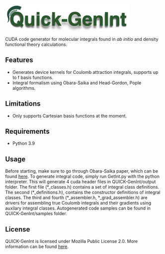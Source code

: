 <p align="left">
<img width="399" height="87" src="./tools/logo.png">
</p>

CUDA code generator for molecular integrals found in *ab initio* and density functional theory calculations.  

Features
--------
* Generates device kernels for Coulomb attraction integrals, supports up to f basis functions.
* Integral formalism using Obara-Saika and Head-Gordon, Pople algorithms.

Limitations
-----------
* Only supports Cartesian basis functions at the moment.

Requirements
------------
* Python 3.9

Usage
-----

Before starting, make sure to go through Obara-Saika paper, which can be found [here](https://aip.scitation.org/doi/10.1063/1.450106). To generate integral code, simply run GetInt.py with the python interpreter. This will generate 4 cuda header files in QUICK-GenInt/output folder. The first file (\*_classes.h) contains a set of integral class definitions. The second (\*_definitions.h), contains the constructor definitions of integral classes. The third and fourth (\*_assembler.h, \*_grad_assembler.h) are drivers for assembling true Coulomb integrals and their gradients using auxilary integral classes. Autogenerated code samples can be found in  QUICK-GenInt/samples folder. 

License
-------
QUICK-GenInt is licensed under Mozilla Public License 2.0. More information can be found [here](https://quick-docs.readthedocs.io/en/21.3.0/license.html#mozilla-public-license-version-2-0).
